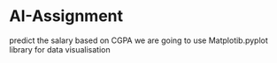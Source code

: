 # AI-Assignment
predict the salary based on CGPA 
we are going to use Matplotib.pyplot library for data visualisation

